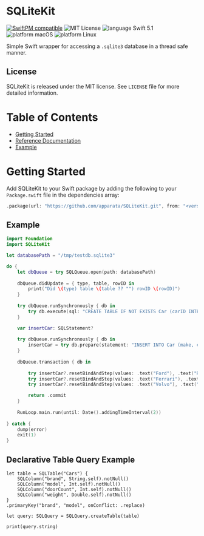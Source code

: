 # SQLiteKit

[![SwiftPM compatible](https://img.shields.io/badge/SwiftPM-compatible-4BC51D.svg?style=flat)](https://swift.org/package-manager/) ![MIT License](https://img.shields.io/badge/license-MIT-blue.svg) ![language Swift 5.1](https://img.shields.io/badge/language-Swift%205.1-orange.svg) ![platform macOS](https://img.shields.io/badge/platform-macOS-lightgrey.svg) ![platform Linux](https://img.shields.io/badge/platform-Linux-lightgrey.svg)

Simple Swift wrapper for accessing a `.sqlite3` database in a thread safe manner. 

## License

SQLiteKit is released under the MIT license. See `LICENSE` file for more detailed information.

# Table of Contents

- [Getting Started](#getting-started)
- [Reference Documentation](#reference-documentation)
- [Example](#example)

# Getting Started

Add SQLiteKit to your Swift package by adding the following to your `Package.swift` file in
the dependencies array:

```swift
.package(url: "https://github.com/apparata/SQLiteKit.git", from: "<version>")
```

## Example

```swift
import Foundation
import SQLiteKit

let databasePath = "/tmp/testdb.sqlite3"

do {
    let dbQueue = try SQLQueue.open(path: databasePath)
    
    dbQueue.didUpdate = { type, table, rowID in
        print("Did \(type) table \(table ?? "") rowID \(rowID)")
    }
    
    try dbQueue.runSynchronously { db in
        try db.execute(sql: "CREATE TABLE IF NOT EXISTS Car (carID INTEGER PRIMARY KEY ASC, make TEXT NOT NULL, color TEXT NOT NULL);")
    }

    var insertCar: SQLStatement?
    
    try dbQueue.runSynchronously { db in
        insertCar = try db.prepare(statement: "INSERT INTO Car (make, color) VALUES (?, ?);")
    }
    
    dbQueue.transaction { db in
        
        try insertCar?.resetBindAndStep(values: .text("Ford"), .text("Red"))
        try insertCar?.resetBindAndStep(values: .text("Ferrari"), .text("Green"))
        try insertCar?.resetBindAndStep(values: .text("Volvo"), .text("Blue"))

        return .commit
    }
    
    RunLoop.main.run(until: Date().addingTimeInterval(2))
    
} catch {
    dump(error)
    exit(1)
}
```

## Declarative Table Query Example

```
let table = SQLTable("Cars") {
    SQLColumn("brand", String.self).notNull()
    SQLColumn("model", Int.self).notNull()
    SQLColumn("doorCount", Int.self).notNull()
    SQLColumn("weight", Double.self).notNull()
}
.primaryKey("brand", "model", onConflict: .replace)

let query: SQLQuery = SQLQuery.createTable(table)

print(query.string)
```
